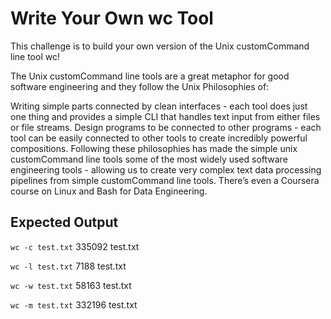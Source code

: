# Write Your Own wc Tool
This challenge is to build your own version of the Unix customCommand line tool wc!

The Unix customCommand line tools are a great metaphor for good software engineering and they follow the Unix Philosophies of:

Writing simple parts connected by clean interfaces - each tool does just one thing and provides a simple CLI that handles text input from either files or file streams.
Design programs to be connected to other programs - each tool can be easily connected to other tools to create incredibly powerful compositions.
Following these philosophies has made the simple unix customCommand line tools some of the most widely used software engineering tools - allowing us to create very complex text data processing pipelines from simple customCommand line tools. There’s even a Coursera course on Linux and Bash for Data Engineering.

## Expected Output

`wc -c test.txt`
335092 test.txt

`wc -l test.txt`
7188 test.txt

`wc -w test.txt`
58163 test.txt

`wc -m test.txt`
332196 test.txt

